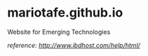 # mariotafe.github.io
Website for Emerging Technologies

_reference:_ *http://www.ibdhost.com/help/html/*
